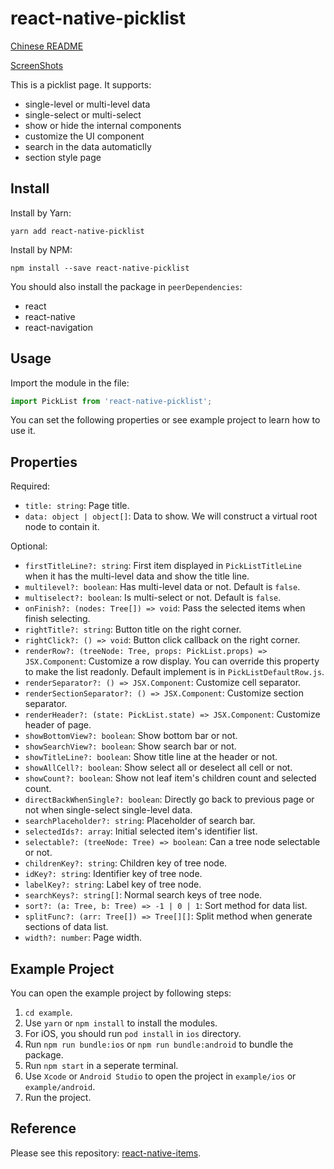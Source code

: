 # react-native-picklist

[Chinese README](README-zh_CN.md)

[ScreenShots](resource/ScreenShot.md)

This is a picklist page. It supports:

* single-level or multi-level data
* single-select or multi-select
* show or hide the internal components
* customize the UI component
* search in the data automaticlly
* section style page

## Install

Install by Yarn:

```shell
yarn add react-native-picklist
```

Install by NPM:

```shell
npm install --save react-native-picklist
```

You should also install the package in `peerDependencies`:

* react
* react-native
* react-navigation

## Usage

Import the module in the file:

```jsx
import PickList from 'react-native-picklist';
```

You can set the following properties or see example project to learn how to use it.

## Properties

Required:

* `title: string`:  Page title.
* `data: object | object[]`: Data to show. We will construct a virtual root node to contain it.

Optional:

* `firstTitleLine?: string`: First item displayed in `PickListTitleLine` when it has the multi-level data and show the title line.
* `multilevel?: boolean`: Has multi-level data or not. Default is `false`.
* `multiselect?: boolean`: Is multi-select or not. Default is `false`.
* `onFinish?: (nodes: Tree[]) => void`: Pass the selected items when finish selecting.
* `rightTitle?: string`: Button title on the right corner.
* `rightClick?: () => void`: Button click callback on the right corner.
* `renderRow?: (treeNode: Tree, props: PickList.props) => JSX.Component`: Customize a row display. You can override this property to make the list readonly. Default implement is in `PickListDefaultRow.js`.
* `renderSeparator?: () => JSX.Component`: Customize cell separator.
* `renderSectionSeparator?: () => JSX.Component`: Customize section separator.
* `renderHeader?: (state: PickList.state) => JSX.Component`: Customize header of page.
* `showBottomView?: boolean`: Show bottom bar or not.
* `showSearchView?: boolean`: Show search bar or not.
* `showTitleLine?: boolean`: Show title line at the header or not.
* `showAllCell?: boolean`: Show select all or deselect all cell or not.
* `showCount?: boolean`: Show not leaf item's children count and selected count.
* `directBackWhenSingle?: boolean`: Directly go back to previous page or not when single-select single-level data.
* `searchPlaceholder?: string`: Placeholder of search bar.
* `selectedIds?: array`: Initial selected item's identifier list.
* `selectable?: (treeNode: Tree) => boolean`: Can a tree node selectable or not.
* `childrenKey?: string`: Children key of tree node.
* `idKey?: string`: Identifier key of tree node.
* `labelKey?: string`: Label key of tree node.
* `searchKeys?: string[]`: Normal search keys of tree node.
* `sort?: (a: Tree, b: Tree) => -1 | 0 | 1`: Sort method for data list.
* `splitFunc?: (arr: Tree[]) => Tree[][]`: Split method when generate sections of data list.
* `width?: number`: Page width.

## Example Project

You can open the example project by following steps:

1. `cd example`.
1. Use `yarn` or `npm install` to install the modules.
1. For iOS, you should run `pod install` in `ios` directory.
1. Run `npm run bundle:ios` or `npm run bundle:android` to bundle the package.
1. Run `npm start` in a seperate terminal.
1. Use `Xcode` or `Android Studio` to open the project in `example/ios` or `example/android`.
1. Run the project.

## Reference

Please see this repository: [react-native-items](https://github.com/gaoxiaosong/react-native-items).